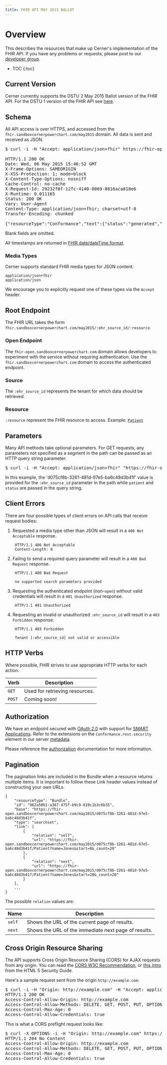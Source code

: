 ```yaml
---
title: FHIR API MAY 2015 BALLOT
---
```


# Overview

This describes the resources that make up Cerner's implementation of the FHIR API. If you have any problems or requests,
please post to our [developer group](https://groups.google.com/d/forum/cerner-fhir-developers).

* TOC
{:toc}

## Current Version

Cerner currently supports the DSTU 2 May 2015 Ballot version of the FHIR API.
For the DSTU 1 version of the FHIR API see [here](/dstu1).

## Schema

All API access is over HTTPS, and accessed from the `fhir.sandboxcernerpowerchart.com/may2015`
domain.  All data is sent and received as JSON.

<pre class="terminal">
$ curl -i -H "Accept: application/json+fhir" https://fhir-open.sandboxcernerpowerchart.com/may2015/d075cf8b-3261-481d-97e5-ba6c48d3b41f/metadata

HTTP/1.1 200 OK
Date: Wed, 06 May 2015 15:46:52 GMT
X-Frame-Options: SAMEORIGIN
X-XSS-Protection: 1; mode=block
X-Content-Type-Options: nosniff
Cache-Control: no-cache
X-Request-Id: 29232f0f-12fc-4140-8069-8816aca818e6
X-Runtime: 0.011165
Status: 200 OK
Vary: User-Agent
Content-Type: application/json+fhir; charset=utf-8
Transfer-Encoding: chunked

{"resourceType":"Conformance","text":{"status":"generated","div":"\u003cdiv\u003eGenerated Conformance Statement\u003c/div\u003e"},"url":"https://fhir-open.sandboxcernerpowerchart.com/may2015/d075cf8b-3261-481d-97e5-ba6c48d3b41f/metadata","name":"Cerner Conformance Statement","publisher":"Cerner","description":"Describes capabilities of this server","status":"draft","date":"2015-10-09T19:02:48.255+00:00","fhirVersion":"0.5.0","acceptUnknown":false,"format":["json"],"rest":[{"mode":"server","documentation":"All the functionality defined in FHIR","security":{"cors":true},"resource":[{"type":"AllergyIntolerance","interaction":[{"code":"search-type"}],"searchParam":[{"name":"patient","type":"reference","documentation":"Who the sensitivity is for"},{"name":"status","type":"token","documentation":"The status of the allergy"}]},{"type":"Condition","interaction":[{"code":"search-type"}],"searchParam":[{"name":"patient","type":"reference","documentation":"Who has the condition?"},{"name":"subject","type":"reference","documentation":"Who has the condition?"},{"name":"clinicalstatus","type":"token","documentation":"The clinical status of the condition"},{"name":"category","type":"token","documentation":"The category of the condition"}]},{"type":"DiagnosticReport","interaction":[{"code":"search-type"}],"searchParam":[{"name":"patient","type":"reference","documentation":"The subject of the report if a patient"},{"name":"subject","type":"reference","documentation":"The subject of the report"}]},{"type":"Encounter","interaction":[{"code":"read"},{"code":"search-type"}],"readHistory":false,"searchParam":[{"name":"patient","type":"reference","documentation":"The patient present at the encounter"}]},{"type":"Immunization","interaction":[{"code":"search-type"}],"searchParam":[{"name":"patient","type":"reference","documentation":"The patient for the vaccination record"}]},{"type":"MedicationPrescription","interaction":[{"code":"search-type"}],"searchParam":[{"name":"patient","type":"reference","documentation":"The identity of a patient to list dispenses for"},{"name":"status","type":"token","documentation":"The status of the prescription"},{"name":"scheduledtiming-bounds-end","type":"date","documentation":"The period end of the prescription timing schedule. This parameter value should be prefixed by \u003c="},{"name":"_count","type":"number","documentation":"The maximum number of results to return"}]},{"type":"Observation","interaction":[{"code":"search-type"}],"searchParam":[{"name":"patient","type":"reference","documentation":"The subject that the observation is about (if patient)"},{"name":"subject","type":"reference","documentation":"The subject that the observation is about"},{"name":"code","type":"token","documentation":"The type of observation"},{"name":"date","type":"date","documentation":"The date range into which the observation falls. This parameter value should be present twice, prefixed once by '\u003e' representing the earliest date and once by '\u003c' representing the latest date."}]},{"type":"Patient","interaction":[{"code":"read"},{"code":"search-type"}],"readHistory":false,"searchParam":[{"name":"_id","type":"token","documentation":"The logical resource id associated with the resource (must be supported by all servers)"},{"name":"birthdate","type":"date","documentation":"The patient's date of birth"},{"name":"identifier","type":"token","documentation":"A patient identifier"},{"name":"name","type":"string","documentation":"A portion of either family or given name of the patient"},{"name":"telecom","type":"string","documentation":"The value in any kind of telecom details of the patient"},{"name":"start","type":"number","documentation":"The offset to use when returning results"},{"name":"_count","type":"number","documentation":"The maximum number of results to return"}]}]}]}
</pre>

Blank fields are omitted.

All timestamps are returned in [FHIR date/dateTime format](http://www.hl7.org/implement/standards/fhir/datatypes.html#date).

### Media Types

Cerner supports standard FHIR media types for JSON content:

    application/json+fhir
    application/json

We encourage you to explicitly request one of these types via the `Accept` header.

## Root Endpoint

The FHIR URL takes the form `fhir.sandboxcernerpowerchart.com/may2015/:ehr_source_id/:resource`.

### Open Endpoint

The `fhir-open.sandboxcernerpowerchart.com` domain allows developers to experiment with the service without requiring
authentication. Use the `fhir.sandboxcernerpowerchart.com` domain to access the authenticated endpoint.

### Source

The `:ehr_source_id` represents the tenant for which data should be retrieved.

### Resource

`:resource` represent the FHIR resource to access. Example: <a href="/may2015/patient/">`Patient`</a>

## Parameters

Many API methods take optional parameters. For GET requests, any parameters not
specified as a segment in the path can be passed as an HTTP query string
parameter:

<pre class="terminal">
$ curl -i -H "Accept: application/json+fhir" "https://fhir-open.sandboxcernerpowerchart.com/may2015/d075cf8b-3261-481d-97e5-ba6c48d3b41f/MedicationPrescription?patient=2744010&status=active"
</pre>

In this example, the 'd075cf8b-3261-481d-97e5-ba6c48d3b41f' value is provided for the `:ehr_source_id` parameter in the path
while `patient` and `status` are passed in the query string.

## Client Errors

There are four possible types of client errors on API calls that
receive request bodies:

1. Requested a media type other than JSON will result in a `406 Not Acceptable` response.

        HTTP/1.1 406 Not Acceptable
        Content-Length: 0

2. Failing to send a required query parameter will result in a `400 Bad
   Request` response.

        HTTP/1.1 400 Bad Request

        no supported search parameters provided

3. Requesting the authenticated endpoint (non-`open`) without valid credentials will result in a `401 Unauthorized`
   response.

        HTTP/1.1 401 Unauthorized

4. Requesting an invalid or unauthorized `:ehr_source_id` will result in a `403 Forbidden` response.

        HTTP/1.1 403 Forbidden

        Tenant [:ehr_source_id] not valid or accessible

## HTTP Verbs

Where possible, FHIR strives to use appropriate HTTP verbs for each action.

Verb | Description
-----|-----------
`GET` | Used for retrieving resources.
`POST` | Coming soon!

## Authorization

We have an endpoint secured with [OAuth 2.0](http://oauth.net/2/) with support for [SMART Applications](http://docs.smarthealthit.org/).
Refer to the extensions on the `Conformance.rest.security` element in our server [metadata](conformance/).

Please reference the <a href="/may2015/authorization/">authorization</a> documentation for more information. 

## Pagination

The pagination links are included in the Bundle when a resource returns multiple items. It is important to
follow these Link header values instead of constructing your own URLs.

    {
        "resourceType": "Bundle",
        "id": "962a50b1-a367-475f-b9c9-810c1b3c6b35",
        "base": "https://fhir-open.sandboxcernerpowerchart.com/may2015/d075cf8b-3261-481d-97e5-ba6c48d3b41f",
        "type": "searchset",
        "link": [
            {
                "relation": "self",
                "url": "https://fhir-open.sandboxcernerpowerchart.com/may2015/d075cf8b-3261-481d-97e5-ba6c48d3b41f/Patient?name=Jones&start=0&_count=20"
            },
            {
                "relation": "next",
                "url": "https://fhir-open.sandboxcernerpowerchart.com/may2015/d075cf8b-3261-481d-97e5-ba6c48d3b41f/Patient?name=Jones&start=20&_count=20"
            }
        ],
        ...
    }

The possible `relation` values are:

Name | Description
-----------|-----------|
`self` |Shows the URL of the current page of results.
`next` |Shows the URL of the immediate next page of results.

## Cross Origin Resource Sharing

The API supports Cross Origin Resource Sharing (CORS) for AJAX requests from
any origin.
You can read the [CORS W3C Recommendation](http://www.w3.org/TR/cors), or
[this intro](http://code.google.com/p/html5security/wiki/CrossOriginRequestSecurity) from the
HTML 5 Security Guide.

Here's a sample request sent from the origin `http://example.com`:

<pre class="terminal">
$ curl -i -H "Origin: http://example.com" -H "Accept: application/json+fhir" https://fhir-open.sandboxcernerpowerchart.com/may2015/d075cf8b-3261-481d-97e5-ba6c48d3b41f/metadata
HTTP/1.1 200 OK
Access-Control-Allow-Origin: http://example.com
Access-Control-Allow-Methods: DELETE, GET, POST, PUT, OPTIONS, HEAD
Access-Control-Max-Age: 0
Access-Control-Allow-Credentials: true
</pre>

This is what a CORS preflight request looks like:

<pre class="terminal">
$ curl -X OPTIONS -i -H "Origin: http://example.com" https://fhir-open.sandboxcernerpowerchart.com/may2015/d075cf8b-3261-481d-97e5-ba6c48d3b41f/metadata
HTTP/1.1 204 No Content
Access-Control-Allow-Origin: http://example.com
Access-Control-Allow-Methods: DELETE, GET, POST, PUT, OPTIONS, HEAD
Access-Control-Max-Age: 0
Access-Control-Allow-Credentials: true
</pre>